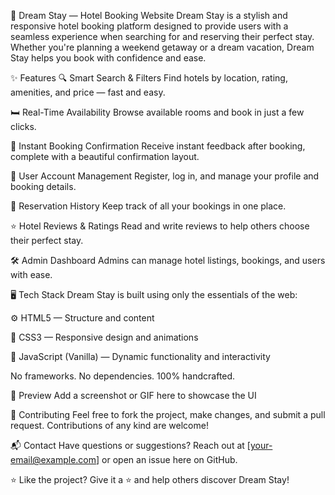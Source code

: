 🌙 Dream Stay — Hotel Booking Website
Dream Stay is a stylish and responsive hotel booking platform designed to provide users with a seamless experience when searching for and reserving their perfect stay. Whether you're planning a weekend getaway or a dream vacation, Dream Stay helps you book with confidence and ease.

✨ Features
🔍 Smart Search & Filters
Find hotels by location, rating, amenities, and price — fast and easy.

🛏️ Real-Time Availability
Browse available rooms and book in just a few clicks.

🧾 Instant Booking Confirmation
Receive instant feedback after booking, complete with a beautiful confirmation layout.

👤 User Account Management
Register, log in, and manage your profile and booking details.

📆 Reservation History
Keep track of all your bookings in one place.

⭐ Hotel Reviews & Ratings
Read and write reviews to help others choose their perfect stay.

🛠️ Admin Dashboard
Admins can manage hotel listings, bookings, and users with ease.

🖥️ Tech Stack
Dream Stay is built using only the essentials of the web:

⚙️ HTML5 — Structure and content

🎨 CSS3 — Responsive design and animations

🧠 JavaScript (Vanilla) — Dynamic functionality and interactivity

No frameworks. No dependencies. 100% handcrafted.

📸 Preview
Add a screenshot or GIF here to showcase the UI


🤝 Contributing
Feel free to fork the project, make changes, and submit a pull request. Contributions of any kind are welcome!

📬 Contact
Have questions or suggestions? Reach out at [your-email@example.com] or open an issue here on GitHub.

⭐ Like the project?
Give it a ⭐ and help others discover Dream Stay!

